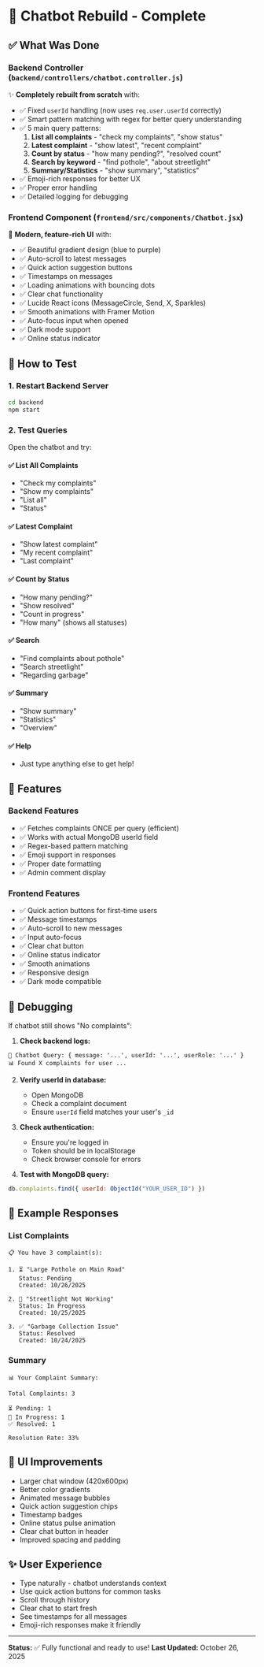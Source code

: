 # 🤖 Chatbot Rebuild - Complete

## ✅ What Was Done

### Backend Controller (`backend/controllers/chatbot.controller.js`)
✨ **Completely rebuilt from scratch** with:
- ✅ Fixed `userId` handling (now uses `req.user.userId` correctly)
- ✅ Smart pattern matching with regex for better query understanding
- ✅ 5 main query patterns:
  1. **List all complaints** - "check my complaints", "show status"
  2. **Latest complaint** - "show latest", "recent complaint"
  3. **Count by status** - "how many pending?", "resolved count"
  4. **Search by keyword** - "find pothole", "about streetlight"
  5. **Summary/Statistics** - "show summary", "statistics"
- ✅ Emoji-rich responses for better UX
- ✅ Proper error handling
- ✅ Detailed logging for debugging

### Frontend Component (`frontend/src/components/Chatbot.jsx`)
🎨 **Modern, feature-rich UI** with:
- ✅ Beautiful gradient design (blue to purple)
- ✅ Auto-scroll to latest messages
- ✅ Quick action suggestion buttons
- ✅ Timestamps on messages
- ✅ Loading animations with bouncing dots
- ✅ Clear chat functionality
- ✅ Lucide React icons (MessageCircle, Send, X, Sparkles)
- ✅ Smooth animations with Framer Motion
- ✅ Auto-focus input when opened
- ✅ Dark mode support
- ✅ Online status indicator

## 🚀 How to Test

### 1. **Restart Backend Server**
```bash
cd backend
npm start
```

### 2. **Test Queries**
Open the chatbot and try:

#### ✅ List All Complaints
- "Check my complaints"
- "Show my complaints"
- "List all"
- "Status"

#### ✅ Latest Complaint
- "Show latest complaint"
- "My recent complaint"
- "Last complaint"

#### ✅ Count by Status
- "How many pending?"
- "Show resolved"
- "Count in progress"
- "How many" (shows all statuses)

#### ✅ Search
- "Find complaints about pothole"
- "Search streetlight"
- "Regarding garbage"

#### ✅ Summary
- "Show summary"
- "Statistics"
- "Overview"

#### ✅ Help
- Just type anything else to get help!

## 🎯 Features

### Backend Features
- ✅ Fetches complaints ONCE per query (efficient)
- ✅ Works with actual MongoDB userId field
- ✅ Regex-based pattern matching
- ✅ Emoji support in responses
- ✅ Proper date formatting
- ✅ Admin comment display

### Frontend Features
- ✅ Quick action buttons for first-time users
- ✅ Message timestamps
- ✅ Auto-scroll to new messages
- ✅ Input auto-focus
- ✅ Clear chat button
- ✅ Online status indicator
- ✅ Smooth animations
- ✅ Responsive design
- ✅ Dark mode compatible

## 🐛 Debugging

If chatbot still shows "No complaints":

1. **Check backend logs:**
```
💬 Chatbot Query: { message: '...', userId: '...', userRole: '...' }
📊 Found X complaints for user ...
```

2. **Verify userId in database:**
   - Open MongoDB
   - Check a complaint document
   - Ensure `userId` field matches your user's `_id`

3. **Check authentication:**
   - Ensure you're logged in
   - Token should be in localStorage
   - Check browser console for errors

4. **Test with MongoDB query:**
```javascript
db.complaints.find({ userId: ObjectId("YOUR_USER_ID") })
```

## 📝 Example Responses

### List Complaints
```
📋 You have 3 complaint(s):

1. ⏳ "Large Pothole on Main Road"
   Status: Pending
   Created: 10/26/2025

2. 🔄 "Streetlight Not Working"
   Status: In Progress
   Created: 10/25/2025

3. ✅ "Garbage Collection Issue"
   Status: Resolved
   Created: 10/24/2025
```

### Summary
```
📊 Your Complaint Summary:

Total Complaints: 3

⏳ Pending: 1
🔄 In Progress: 1
✅ Resolved: 1

Resolution Rate: 33%
```

## 🎨 UI Improvements
- Larger chat window (420x600px)
- Better color gradients
- Animated message bubbles
- Quick action suggestion chips
- Timestamp badges
- Online status pulse animation
- Clear chat button in header
- Improved spacing and padding

## ✨ User Experience
- Type naturally - chatbot understands context
- Use quick action buttons for common tasks
- Scroll through history
- Clear chat to start fresh
- See timestamps for all messages
- Emoji-rich responses make it friendly

---

**Status:** ✅ Fully functional and ready to use!
**Last Updated:** October 26, 2025
